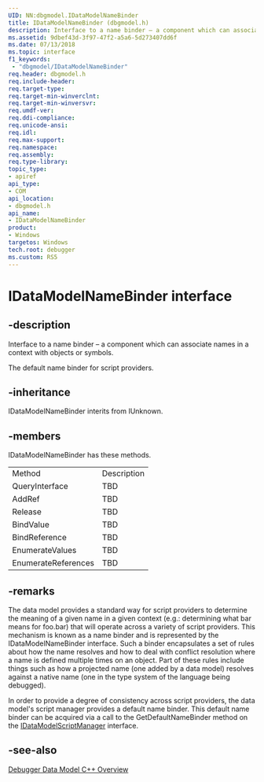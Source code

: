 ```yaml
---
UID: NN:dbgmodel.IDataModelNameBinder
title: IDataModelNameBinder (dbgmodel.h)
description: Interface to a name binder – a component which can associate names in a context with objects or symbols.
ms.assetid: 9dbef43d-3f97-47f2-a5a6-5d273407dd6f
ms.date: 07/13/2018
ms.topic: interface
f1_keywords:
 - "dbgmodel/IDataModelNameBinder"
req.header: dbgmodel.h
req.include-header:
req.target-type:
req.target-min-winverclnt:
req.target-min-winversvr:
req.umdf-ver:
req.ddi-compliance:
req.unicode-ansi:
req.idl:
req.max-support:
req.namespace:
req.assembly:
req.type-library: 
topic_type: 
- apiref
api_type: 
- COM
api_location: 
- dbgmodel.h
api_name: 
- IDataModelNameBinder
product:
- Windows
targetos: Windows
tech.root: debugger
ms.custom: RS5
---
```


# IDataModelNameBinder interface

## -description

Interface to a name binder – a component which can associate names in a context with objects or symbols.

The default name binder for script providers.

## -inheritance
IDataModelNameBinder interits from IUnknown. 
## -members

<p>IDataModelNameBinder has these methods.</p>
<table>
	<tr>
		<td>Method</td>
		<td>Description</td>
	</tr>
	<tr>
		<td>QueryInterface</td>
		<td>TBD</td>
	</tr>
	<tr>
		<td>AddRef</td>
		<td>TBD</td>
	</tr>
	<tr>
		<td>Release</td>
		<td>TBD</td>
	</tr>
	<tr>
		<td>BindValue</td>
		<td>TBD</td>
	</tr>
	<tr>
		<td>BindReference</td>
		<td>TBD</td>
	</tr>
	<tr>
		<td>EnumerateValues</td>
		<td>TBD</td>
	</tr>
	<tr>
		<td>EnumerateReferences</td>
		<td>TBD</td>
	</tr>
</table>

## -remarks

The data model provides a standard way for script providers to determine the meaning of a given name in a given context (e.g.: determining what bar means for foo.bar) that will operate across a variety of script providers. This mechanism is known as a name binder and is represented by the IDataModelNameBinder interface. Such a binder encapsulates a set of rules about how the name resolves and how to deal with conflict resolution where a name is defined multiple times on an object. Part of these rules include things such as how a projected name (one added by a data model) resolves against a native name (one in the type system of the language being debugged). 

In order to provide a degree of consistency across script providers, the data model's script manager provides a default name binder. This default name binder can be acquired via a call to the GetDefaultNameBinder method on the [IDataModelScriptManager](nn-dbgmodel-idatamodelscriptmanager.md) interface. 


## -see-also

[Debugger Data Model C++ Overview](https://docs.microsoft.com/windows-hardware/drivers/debugger/data-model-cpp-overview)
